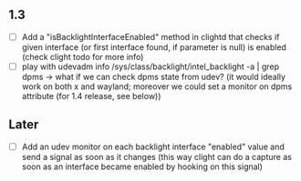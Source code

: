 ## 1.3
- [ ] Add a "isBacklightInterfaceEnabled" method in clightd that checks if given interface (or first interface found, if parameter is null) is enabled (check clight todo for more info)
- [ ] play with udevadm info /sys/class/backlight/intel_backlight -a | grep dpms -> what if we can check dpms state from udev? (it would ideally work on both x and wayland; moreover we could set a monitor on dpms attribute (for 1.4 release, see below))

## Later
- [ ] Add an udev monitor on each backlight interface "enabled" value and send a signal as soon as it changes (this way clight can do a capture as soon as an interface became enabled by hooking on this signal)
